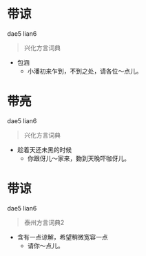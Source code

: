 # 带谅
dae5 lian6
> 兴化方言词典
- 包涵
  - 小潘初来乍到，不到之处，请各位～点儿。

# 带亮
dae5 lian6
> 兴化方言词典
- 趁着天还未黑的时候
  - 你跟伢儿～家来，覅到天晚吓咖伢儿。


# 带谅
dae5 lian6
> 泰州方言词典2
- 含有一点谅解，希望稍微宽容一点
  - 请你～点儿。